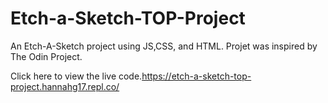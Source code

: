 # Etch-a-Sketch-TOP-Project

An Etch-A-Sketch project using JS,CSS, and HTML. Projet was inspired by The Odin Project.

Click here to view the live code.https://etch-a-sketch-top-project.hannahg17.repl.co/
